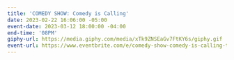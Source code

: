 ```yaml
---
title: 'COMEDY SHOW: Comedy is Calling'
date: 2023-02-22 16:06:00 -05:00
event-date: 2023-03-12 18:00:00 -04:00
end-time: '08PM'
giphy-url: https://media.giphy.com/media/xTk9ZNSEaGv7FtKY6s/giphy.gif
event-url: https://www.eventbrite.com/e/comedy-show-comedy-is-calling-tickets-559045278477
---
```


